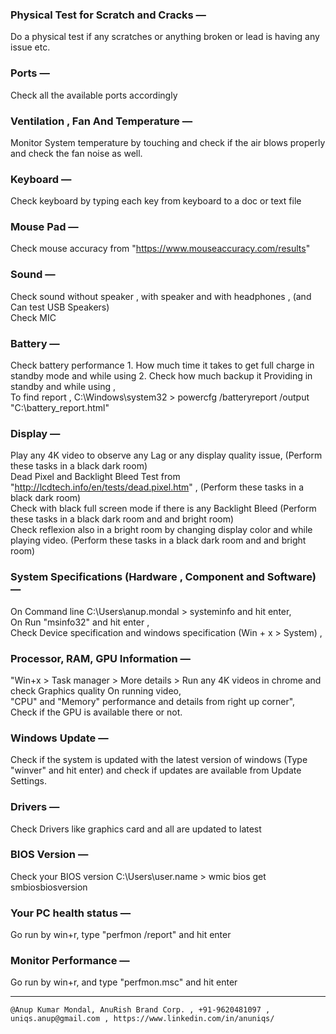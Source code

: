 
### Physical Test for Scratch and Cracks —   
Do a physical test if any scratches or anything broken or lead is having any issue etc.  

### Ports —   
Check all the available ports accordingly  

### Ventilation , Fan And Temperature —   
Monitor System temperature by touching and check if the air blows properly and check the fan noise as well.  
 
### Keyboard —   
Check keyboard by typing each key from keyboard to a doc or text file  

### Mouse Pad —   
Check mouse accuracy from "https://www.mouseaccuracy.com/results"  

### Sound —   
Check sound without speaker , with speaker and with headphones , (and Can test USB Speakers)  
Check MIC  

### Battery —   
Check battery performance 1. How much time it takes to get full charge in standby mode and while using 2. Check how much backup it Providing in standby and while using ,  
To find report , C:\Windows\system32 > powercfg /batteryreport /output "C:\battery_report.html"  

### Display —   
Play any 4K video to observe any Lag or any display quality issue, (Perform these tasks in a black dark room)  
Dead Pixel and Backlight Bleed Test from "http://lcdtech.info/en/tests/dead.pixel.htm" , (Perform these tasks in a black dark room)  
Check with black full screen mode if there is any Backlight Bleed (Perform these tasks in a black dark room and and bright room)  
Check reflexion also in a bright room by changing display color and while playing video.  (Perform these tasks in a black dark room and and bright room)  

### System Specifications (Hardware , Component and Software) —   
On Command line C:\Users\anup.mondal > systeminfo and hit enter,  
On Run "msinfo32" and hit enter ,  
Check Device specification and windows specification (Win + x > System) ,  

### Processor, RAM, GPU Information —   
"Win+x > Task manager > More details  > Run any 4K videos in chrome and check Graphics quality On running video,  
"CPU" and "Memory" performance and details from right up corner",  
Check if the GPU is available there or not.  

### Windows Update —   
Check if the system is updated with the latest version of windows (Type "winver" and hit enter) and check if updates are available from Update Settings.  

### Drivers —   
Check Drivers like graphics card and all are updated to latest  

### BIOS Version —   
Check your BIOS version C:\Users\user.name > wmic bios get smbiosbiosversion  

### Your PC health status —   
Go run by win+r, type "perfmon /report" and hit enter  

### Monitor Performance —   
Go run by win+r, and type "perfmon.msc" and hit enter  

<hr />

`@Anup Kumar Mondal, AnuRish Brand Corp. , +91-9620481097 , uniqs.anup@gmail.com , https://www.linkedin.com/in/anuniqs/`
   
